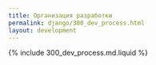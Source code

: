 ```yaml
---
title: Организация разработки
permalink: django/300_dev_process.html
layout: development
---
```


{% include 300_dev_process.md.liquid %}